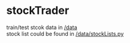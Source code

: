 # stockTrader
train/test stcok data in [/data](https://github.com/azuresky03/stockTrader/tree/master/data)  
stock list could be found in [/data/stockLists.py](https://github.com/azuresky03/stockTrader/blob/master/data/stockLists.py)
